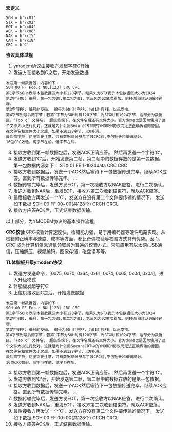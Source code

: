 **宏定义**
```
SOH = b'\x01'
STX = b'\x02'
EOT = b'\x04'
ACK = b'\x06'
NAK = b'\x15'
CAN = b'\x18'
CRC = b'C'
```
**协议具体过程**

1. ymodem协议由接收方发起字符C开始
2. 发送方在接收到C之后，开始发送数据
```
发送第一帧数据包，内容如下：
SOH 00 FF Foo.c NUL[123] CRC CRC
第1字节SOH:表示本包数据区大小有128字节。如果头为STX表示本包数据区大小为1024
第2字节00: 编号，第一包为00,第二包为01，第三包为02依次累加。到FF后继续从0循环递增。
第3字节FF: 编号的反码。 编号为00 对应FF，为01对应FE，以此类推。
第4字节到最后两字节：若第1字节为SOH时有128字节，为STX时有1024字节，这部分为数据区。“Foo.c” 文件名， 超级终端下，在文件名后还有文件大小。官方dome也是因为使用了这个文件大小进行比对。这就是为什么用SecureCRT中的YMODEM协议而无法正确传输的原因。
在文件名和文件大小之后，如果不满128字节，以0补满。
最后两字节：这里需要注意，只有数据部分参与了效CRC验,不包括头和编码部分。
16位CRC效验，高字节在前，低字节在后。
```
3. 接收方收到第一帧数据包后，发送ACK正确应答。
然后再发送一个字符'C'。
4. 发送方收到'C'后，开始发送第二帧，第二帧中的数据存放的是第一包数据。
第一包数据内容如下：
STX 01 FE 1-1024data CRC CRC
5. 接收方收到数据后，发送一个ACK然后等待下一包数据传送完毕，继续ACK应答。直到所有数据传输完毕。
...
6. 数据传输完毕后，发送方发EOT，第一次接收方以NAK应答，进行二次确认。
7. 发送方收到NAK后，重发EOT，接收方第二次收到结束符，就以ACK应答。
8. 最后接收方再发送一个'C'，发送方在没有第二个文件要传输的情况下，
发送如下数据
SOH 00 FF 00~00(共128个) CRCH CRCL
9. 接收方应答ACK后，正式结束数据传输。

以上部分，为YMODEM协议的基本操作流程。

**CRC校验**
CRC校验计算速度快，检错能力强，易于用编码器等硬件电路实现。从检错的正确率与速度、成本等方面，都比奇偶校验等校验方式具有优势。因而，CRC 成为计算机信息通信领域最为普遍的校验方式。常见应用有以太网/USB通信，压缩解压，视频编码，图像存储，磁盘读写等。

**TL体脂板升级ymodem协议**
1. 发送方发送命令，[0x75, 0x70, 0x64, 0x61, 0x74, 0x65, 0x0d, 0x0a]，进入升级模式
2. 体脂板发起字符C
3. 上位机接收到C之后，开始发送数据
```
发送第一帧数据包，内容如下：
SOH 00 FF Foo.c NUL[123] CRC CRC
第1字节SOH:表示本包数据区大小有128字节。如果头为STX表示本包数据区大小为1024
第2字节00: 编号，第一包为00,第二包为01，第三包为02依次累加。到FF后继续从0循环递增。
第3字节FF: 编号的反码。 编号为00 对应FF，为01对应FE，以此类推。
第4字节到最后两字节：若第1字节为SOH时有128字节，为STX时有1024字节，这部分为数据区。“Foo.c” 文件名， 超级终端下，在文件名后还有文件大小。官方dome也是因为使用了这个文件大小进行比对。这就是为什么用SecureCRT中的YMODEM协议而无法正确传输的原因。
在文件名和文件大小之后，如果不满128字节，以0补满。
最后两字节：这里需要注意，只有数据部分参与了效CRC验,不包括头和编码部分。
16位CRC效验，高字节在前，低字节在后。
```
4. 接收方收到第一帧数据包后，发送ACK正确应答。
然后再发送一个字符'C'。
5. 发送方收到'C'后，开始发送第二帧，第二帧中的数据存放的是第一包数据。
6. 接收方收到数据后，发送一个ACK然后等待下一包数据传送完毕，继续ACK应答。直到所有数据传输完毕。
...
7. 数据传输完毕后，发送方发EOT，第一次接收方以NAK应答，进行二次确认。
8. 发送方收到NAK后，重发EOT，接收方第二次收到结束符，就以ACK应答。
9. 最后接收方再发送一个'C'，发送方在没有第二个文件要传输的情况下，
发送如下数据
SOH 00 FF 00~00(共128个) CRCH CRCL
10. 接收方应答ACK后，正式结束数据传输。






<!--stackedit_data:
eyJoaXN0b3J5IjpbOTU4NzU1MTU5LC0xNDk1NzM4NzYsLTMwNj
YwODI5NiwzMTg5Mzc3OF19
-->